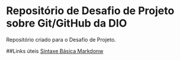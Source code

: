 # Repositório de Desafio de Projeto sobre Git/GitHub da DIO
Repositório criado para o Desafio de Projeto.

##Links úteis
[Sintaxe Básica Markdonw](https://www.markdownguide.org/cheat-sheet/)

